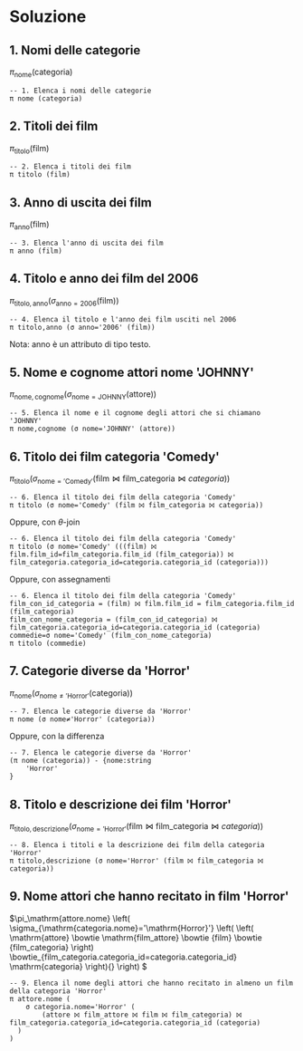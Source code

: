 # Soluzione

## 1. Nomi delle categorie

$\pi_\mathrm{nome} (\mathrm{categoria})$

```text
-- 1. Elenca i nomi delle categorie
π nome (categoria)
```

## 2. Titoli dei film

$\pi_\mathrm{titolo} (\mathrm{film})$

```text
-- 2. Elenca i titoli dei film
π titolo (film)
```

## 3. Anno di uscita dei film

$\pi_\mathrm{anno} (\mathrm{film})$

```text
-- 3. Elenca l'anno di uscita dei film
π anno (film)
```

## 4. Titolo e anno dei film del 2006

$\pi_\mathrm{titolo,anno} (\sigma_{\mathrm{anno}=2006}(\mathrm{film}))$

```text
-- 4. Elenca il titolo e l'anno dei film usciti nel 2006
π titolo,anno (σ anno='2006' (film))
```

Nota: anno è un attributo di tipo testo.

## 5. Nome e cognome attori nome 'JOHNNY'

$\pi_\mathrm{nome,cognome} (\sigma_{\mathrm{nome}=\mathrm{JOHNNY}}(\mathrm{attore}))$

```text
-- 5. Elenca il nome e il cognome degli attori che si chiamano 'JOHNNY'
π nome,cognome (σ nome='JOHNNY' (attore))
```

## 6. Titolo dei film categoria 'Comedy'

$\pi_\mathrm{titolo}
  \left(
    \sigma_{\mathrm{nome}='\mathrm{Comedy}'}
      \left(
        \mathrm{film} \bowtie \mathrm{film\_categoria} \bowtie {categoria}
      \right)
 \right)$

```text
-- 6. Elenca il titolo dei film della categoria 'Comedy'
π titolo (σ nome='Comedy' (film ⨝ film_categoria ⨝ categoria))
```

Oppure, con $\theta$-join

```text
-- 6. Elenca il titolo dei film della categoria 'Comedy'
π titolo (σ nome='Comedy' (((film) ⨝ film.film_id=film_categoria.film_id (film_categoria)) ⨝ film_categoria.categoria_id=categoria.categoria_id (categoria)))
```
Oppure, con assegnamenti

```text
-- 6. Elenca il titolo dei film della categoria 'Comedy'
film_con_id_categoria = (film) ⨝ film.film_id = film_categoria.film_id (film_categoria)
film_con_nome_categoria = (film_con_id_categoria) ⨝ film_categoria.categoria_id=categoria.categoria_id (categoria)
commedie=σ nome='Comedy' (film_con_nome_categoria)
π titolo (commedie)
```

## 7. Categorie diverse da 'Horror'

$\pi_\mathrm{nome}
  \left(
    \sigma_{\mathrm{nome}\neq'\mathrm{Horror}'}
      \left(
        \mathrm{categoria}
      \right)
  \right)$

```text
-- 7. Elenca le categorie diverse da 'Horror'
π nome (σ nome≠'Horror' (categoria))
```
Oppure, con la differenza

```text
-- 7. Elenca le categorie diverse da 'Horror'
(π nome (categoria)) - {nome:string
	'Horror'
}
```

## 8. Titolo e descrizione dei film  'Horror'

$\pi_\mathrm{titolo,descrizione}
  \left(
    \sigma_{\mathrm{nome}='\mathrm{Horror}'}
      \left(
        \mathrm{film} \bowtie \mathrm{film\_categoria} \bowtie {categoria}
      \right)
 \right)$

```text
-- 8. Elenca i titoli e la descrizione dei film della categoria 'Horror'
π titolo,descrizione (σ nome='Horror' (film ⨝ film_categoria ⨝ categoria))
```

## 9. Nome attori che hanno recitato in film 'Horror'

$\pi_\mathrm{attore.nome}
  \left(
    \sigma_{\mathrm{categoria.nome}='\mathrm{Horror}'}
      \left(
        \left(
          \mathrm{attore} \bowtie \mathrm{film\_attore} \bowtie {film} \bowtie {film\_categoria} 
        \right) \bowtie_{film\_categoria.categoria\_id=categoria.categoria\_id} \mathrm{categoria}
      \right){}
 \right)
$

```text
-- 9. Elenca il nome degli attori che hanno recitato in almeno un film della categoria 'Horror'
π attore.nome (
	σ categoria.nome='Horror' (
		(attore ⨝ film_attore ⨝ film ⨝ film_categoria) ⨝ film_categoria.categoria_id=categoria.categoria_id (categoria)
  )
)
```

